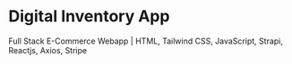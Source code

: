 # Digital Inventory App
Full Stack E-Commerce Webapp | HTML, Tailwind CSS, JavaScript, Strapi, Reactjs, Axios, Stripe

